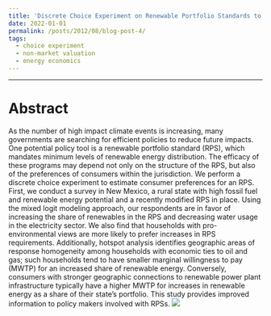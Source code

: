 ```yaml
---
title: 'Discrete Choice Experiment on Renewable Portfolio Standards to Map Household Preferences'
date: 2022-01-01
permalink: /posts/2012/08/blog-post-4/
tags:
  - choice experiment
  - non-market valuation
  - energy economics
---
```

___________________________________________________________________________

Abstract
======
As the number of high impact climate events is increasing, many governments are searching for efficient policies to reduce future impacts. One potential policy tool is a renewable portfolio standard (RPS), which mandates minimum levels of renewable energy distribution. The efficacy of these programs may depend not only on the structure of the RPS, but also of the preferences of consumers within the jurisdiction. We perform a discrete choice experiment to estimate consumer preferences for an RPS. First, we conduct a survey in New Mexico, a rural state with high fossil fuel and renewable energy potential and a recently modified RPS in place. Using the mixed logit modeling approach, our respondents are in favor of increasing the share of renewables in the RPS and decreasing water usage in the electricity sector. We also find that households with pro-environmental views are more likely to prefer increases in RPS requirements. Additionally, hotspot analysis identifies geographic areas of response homogeneity among households with economic ties to oil and gas; such households tend to have smaller marginal willingness to pay (MWTP) for an increased share of renewable energy. Conversely, consumers with stronger geographic connections to renewable power plant infrastructure typically have a higher MWTP for increases in renewable energy as a share of their state’s portfolio. This study provides improved information to policy makers involved with RPSs.
[![](https://lh5.googleusercontent.com/hI2wFTjEFwwFqKNvthQ3_R8iATRbYADdp0J9yywOx6t9bRTYcfs9QPjYj_ObTu0VFSKJ_Nn0WE-QHW5XwkEKkVcDTdYWdnlOlPOpcMQyCVvRanDE=w1280)](/view/saleheconlab/jmp?authuser=0)
